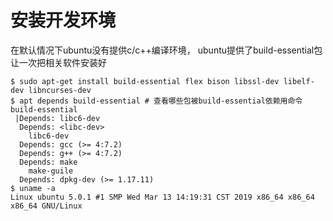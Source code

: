 # 安装开发环境

在默认情况下ubuntu没有提供c/c++编译环境， ubuntu提供了build-essential包让一次把相关软件安装好

```
$ sudo apt-get install build-essential flex bison libssl-dev libelf-dev libncurses-dev
$ apt depends build-essential # 查看哪些包被build-essential依赖用命令
build-essential
 |Depends: libc6-dev
  Depends: <libc-dev>
    libc6-dev
  Depends: gcc (>= 4:7.2)
  Depends: g++ (>= 4:7.2)
  Depends: make
    make-guile
  Depends: dpkg-dev (>= 1.17.11)
$ uname -a
Linux ubuntu 5.0.1 #1 SMP Wed Mar 13 14:19:31 CST 2019 x86_64 x86_64 x86_64 GNU/Linux
```
